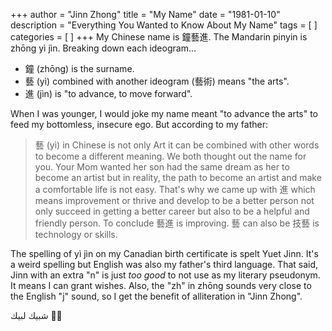 +++
author = "Jinn Zhong"
title = "My Name"
date = "1981-01-10"
description = "Everything You Wanted to Know About My Name"
tags = [
]
categories = [
]
+++
My Chinese name is 鐘藝進. The Mandarin pinyin is zhōng yì jìn. Breaking down each ideogram...

* 鐘 (zhōng) is the surname.
* 藝 (yì) combined with another ideogram (藝術) means "the arts".
* 進 (jìn) is "to advance, to move forward".

When I was younger, I would joke my name meant "to advance the arts" to feed my bottomless, insecure ego. But according to my father:

> 藝 (yì) in Chinese is not only Art it can be combined with other words to become a different meaning. We both thought out the name for you. Your Mom wanted her son had the same dream as her to become an artist but in reality, the path to become an artist and make a comfortable life is not easy. That's why we came up with 進 which means improvement or thrive and develop to be a better person not only succeed in getting a better career but also to be a helpful and friendly person. To conclude 藝進 is improving. 藝 can also be 技藝 is technology or skills.

The spelling of yì jìn on my Canadian birth certificate is spelt Yuet Jinn. It's a weird spelling but English was also my father's third language. That said, Jinn with an extra "n" is just _too good_ to not use as my literary pseudonym. It means I can grant wishes. Also, the "zh" in zhōng sounds very close to the English "j" sound, so I get the benefit of alliteration in "Jinn Zhong".

 شبيك لبيك :genie_man:

  
